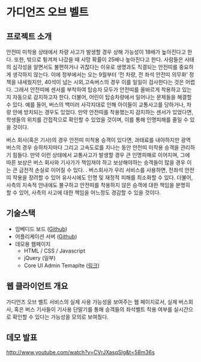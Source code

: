 # 가디언즈 오브 벨트

## 프로젝트 소개

안전띠 미착용 상태에서 차량 사고가 발생할 경우 상해 가능성이 18배가 높아진다고 한다. 또한, 밖으로 튕겨져 나갔을 때 사망 확률이 25배나 높아진다고 한다. 사람들은 사태의 심각성을 알면서도 불편하거나 귀찮다는 이유로 생명과도 직결되는 안전띠를 중요하게 생각하지 않는다. 이에 정부에서는 오는 9월부터 ‘전 차량, 전 좌석 안전띠 의무화’ 정책을 내세웠지만, 40석이 넘는 시외,고속버스의 경우 이를 일일이 검사한다는 것은 어렵다. 그래서 안전띠에 센서를 부착하여 탑승자 모두가 안전띠를 올바르게 착용하고 있는지 자동으로 감지하고자 한다. 더불어, 어린이 탑승차량에서 일어나는 문제들을 해결할 수 있다. 예를 들어, 버스의 백미러 사각지대로 인해 아이들이 교통사고를 당하거나, 차량 안에 방치되는 경우도 있었다. 만약 안전띠를 착용했는지 감지하는 센서가 있었다면, 학생들의 위치를 간접적으로 확인할 수 있었을 것이며, 이를 통해 인명피해를 줄일 수 있을 것이다.

버스 회사(혹은 기사)의 경우 안전띠 미착용 승객이 있다면, 과태료를 내야하지만 광역 버스의 경우 승하차지마다 그리고 고속도로를 지나는 동안 안전띠 미착용 승객을 관리하기 힘들다. 만약 이런 상태에서 교통사고가 발생할 경우 큰 인명피해로 이어지며, 그에 따른 보상은 버스 회사와 기사가가 책임져야 하고 보상해야하는 승객들이 많을 경우 이는 큰 금전적 손실로 이어질 수 있다. . 버스회사가 우리 서비스를 사용하면, 전좌석 안전띠 착용을 장려할 수 있어 유사시에도 인명 및 재정적 피해를 최소화할 수 있다. 더불어, 사측의 지속적 안내에도 불구하고 안전띠를 착용하지 않은 승객에 대한 책임을 분명히 할 수 있어, 사측의 사고에 대한 책임을 어느정도 경감할 수 있을 것이다.

## 기술스택

- 임베디드 보드 ([Github](https://github.com/capstone-jicos/seoul-iot-hackathon))
- 어플리케이션 서버 ([Github](https://github.com/capstone-jicos/seoul-iot-hackathon-server))
- 데모용 웹페이지
  - HTML / CSS / Javascript
  - jQuery (일부)
  - Core UI Admin Temaplte ([링크](https://github.com/coreui/coreui-free-bootstrap-admin-template-ajax))

## 웹 클라이언트 개요

가디언즈 오브 벨트 서비스의 실제 사용 가능성을 보여주는 웹 페이지로서, 실제 버스회사, 혹은 버스 기사들이 기사용 단말기를 통해 승객들의 좌석벨트 착용 여부를 실시간으로 확인할 수 있다는 가능성을 모의로 보여줬다. 

## 데모 발표

http://www.youtube.com/watch?v=CVrJXasqSlg&t=58m36s



